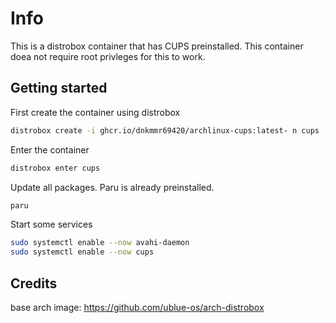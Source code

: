 # Info

This is a distrobox container that has CUPS preinstalled. This container doea not require root privleges for this to work.

## Getting started

First create the container using distrobox

```bash
distrobox create -i ghcr.io/dnkmmr69420/archlinux-cups:latest- n cups --init -H ~/cups-home
```

Enter the container

```bash
distrobox enter cups
```

Update all packages. Paru is already preinstalled.

```bash
paru
```

Start some services

```bash
sudo systemctl enable --now avahi-daemon
sudo systemctl enable --now cups
```

## Credits

base arch image: https://github.com/ublue-os/arch-distrobox
